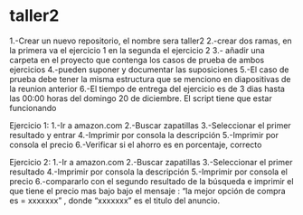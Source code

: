 # taller2

1.-Crear un nuevo repositorio, el nombre sera taller2
2.-crear dos ramas, en la primera va el ejercicio 1 en la segunda el ejercicio 2
3.- añadir una carpeta en el proyecto que contenga los casos de prueba de ambos ejercicios
4.-pueden suponer y documentar las suposiciones 
5.-El caso de prueba debe tener la misma estructura que se menciono en diapositivas de la reunion anterior
6.-El tiempo de entrega del ejercicio es de 3 dias hasta las 00:00 horas del domingo 20 de diciembre. El script tiene que estar funcionando


Ejercicio 1:
1.-Ir a amazon.com
2.-Buscar zapatillas 
3.-Seleccionar el primer resultado y entrar
4.-Imprimir por consola la descripción
5.-Imprimir por consola el precio
6.-Verificar si el ahorro es en porcentaje, correcto

Ejercicio 2:
1.-Ir a amazon.com
2.-Buscar zapatillas 
3.-Seleccionar el primer resultado
4.-Imprimir por consola la descripción
5.-Imprimir por consola el precio
6.-compararlo con el segundo resultado de la búsqueda e imprimir el que tiene el precio mas bajo bajo el mensaje : “la mejor opción de compra es = xxxxxxx” , donde “xxxxxxx” es el titulo del anuncio.
